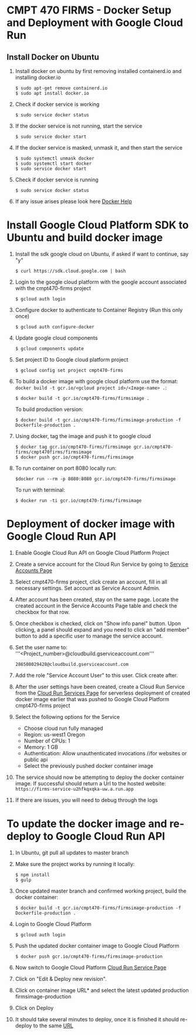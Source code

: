 # CMPT 470 FIRMS - Docker Setup and Deployment with Google Cloud Run

## Install Docker on Ubuntu

1. Install docker on ubuntu by first removing installed containerd.io and installing docker.io
    ```
    $ sudo apt-get remove containerd.io
    $ sudo apt install docker.io
    ```
2.  Check if docker service is working
    ```
    $ sudo service docker status
    ```
3. If the docker service is not running, start the service
    ```
    $ sudo service docker start
    ```
4. If the docker service is masked, unmask it, and then start the service
    ```
    $ sudo systemctl unmask docker
    $ sudo systemctl start docker
    $ sudo service docker start
    ```
5. Check if docker service is running
    ```
    $ sudo service docker status
    ```
6. If any issue arises please look here [Docker Help](https://ropenscilabs.github.io/r-docker-tutorial/04-Dockerhub.html)


# Install Google Cloud Platform SDK to Ubuntu and build docker image

1. Install the sdk google cloud on Ubuntu, if asked if want to continue, say "y"
    ```
    $ curl https://sdk.cloud.google.com | bash
    ```
2. Login to the google cloud platform with the google account associated with the cmpt470-firms project
    ```
    $ gcloud auth login
    ```
3. Configure docker to authenticate to Container Registry (Run this only once)
    ```
    $ gcloud auth configure-docker
    ```
4. Update google cloud components
    ```
    $ gcloud components update
    ```
5. Set project ID to Google cloud platform project
    ```
    $ gcloud config set project cmpt470-firms
    ```
6. To build a docker image with google cloud platform use the format: ```docker build -t gcr.io/<gcloud project id>/<Image-name> .```:
    ```
    $ docker build -t gcr.io/cmpt470-firms/firmsimage .
    ```
    To build production version:
    ```
    $ docker build -t gcr.io/cmpt470-firms/firmsimage-production -f Dockerfile-production .
    ```
    
7. Using docker, tag the image and push it to google cloud
    ```
    $ docker tag gcr.io/cmpt470-firms/firmsimage gcr.io/cmpt470-firms/cmpt470firms/firmsimage
    $ docker push gcr.io/cmpt470-firms/firmsimage
    ```

8. To run container on port 8080 locally run: 
    ```
    $docker run --rm -p 8080:8080 gcr.io/cmpt470-firms/firmsimage
    ```
    To run with terminal: 
    ```
    $ docker run -ti gcr.io/cmpt470-firms/firmsimage
    ```

# Deployment of docker image with Google Cloud Run API

1. Enable Google Cloud Run API on Google Cloud Platform Project

2. Create a service account for the Cloud Run Service by going to [Service Accounts Page](https://console.cloud.google.com/iam-admin/serviceaccounts?project=cmpt470-firms&supportedpurview=project)

3. Select cmpt470-firms project, click create an account, fill in all necessary settings. Set account as Service Account Admin.

4. After account has been created, stay on the same page. Locate the created account in the Service Accounts Page table and check the checkbox for that row.

5. Once checkbox is checked, click on "Show info panel" button. Upon clicking, a panel should expand and you need to click an "add member" button to add a specific user to manage the service account.

6. Set the user name to: '''<Project_number>@cloudbuild.gserviceaccount.com'''
    ```
    286508029428@cloudbuild.gserviceaccount.com
    ```
7. Add the role "Service Account User" to this user. Click create after.

8. After the user settings have been created, create a Cloud Run Service from the [Cloud Run Services Page](https://console.cloud.google.com/run?project=cmpt470-firms&folder=&organizationId=) for serverless deployment of created docker image earlier that was pushed to Google Cloud Platform cmpt470-firms project

9. Select the following options for the Service
    - Choose cloud run fully managed
    - Region: us-west1 Oregon
    - Number of CPUs: 1
    - Memory: 1 GB
    - Authentication: Allow unauthenticated invocations //for websites or public api
    - Select the previously pushed docker container image

10. The service should now be attempting to deploy the docker container image. If successful should return a Url to the hosted website: ```https://firms-service-u2hfkqxqka-uw.a.run.app```
11. If there are issues, you will need to debug through the logs

# To update the docker image and re-deploy to Google Cloud Run API

1. In Ubuntu, git pull all updates to master branch 

2. Make sure the project works by running it locally:
    ```
    $ npm install
    $ gulp
    ```

3. Once updated master branch and confirmed working project, build the docker container:
    ```
    $ docker build -t gcr.io/cmpt470-firms/firmsimage-production -f Dockerfile-production .
    ```
    
4. Login to Google Cloud Platform
    ```
    $ gcloud auth login
    ```
5. Push the updated docker container image to Google Cloud Platform
    ```
    $ docker push gcr.io/cmpt470-firms/firmsimage-production
    ```
6. Now switch to Google Cloud Platform [Cloud Run Service Page](https://console.cloud.google.com/run/detail/us-west1/firms-service/metrics?folder=&organizationId=&project=cmpt470-firms)
7. Click on "Edit & Deploy new revision".
8. Click on container image URL* and select the latest updated production firmsimage-production
9. Click on Deploy
10. It should take several minutes to deploy, once it is finished it should re-deploy to the same [URL](https://firms-service-u2hfkqxqka-uw.a.run.app/)
